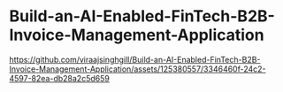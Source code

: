 # Build-an-AI-Enabled-FinTech-B2B-Invoice-Management-Application

https://github.com/viraajsinghgill/Build-an-AI-Enabled-FinTech-B2B-Invoice-Management-Application/assets/125380557/3346460f-24c2-4597-82ea-db28a2c5d659

